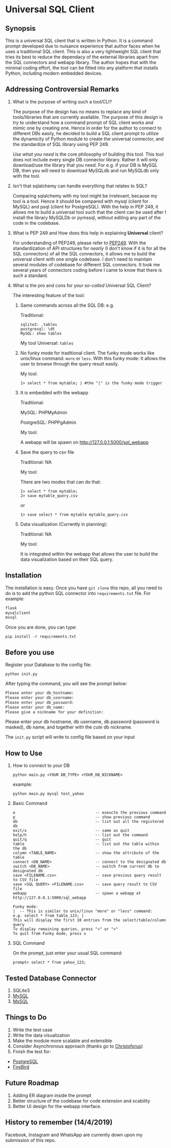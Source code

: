 # Universal SQL Client

## Synopsis

This is a universal SQL client that is written in Python. It is a command prompt developed due to nuisance experience that author faces when he uses a traditional SQL client. This is also a very lightweight SQL client that tries its best to reduce the dependacy of the external libraries apart from the SQL connectors and webapp library. The author hopes that with the minimal coding effort, the tool can be fitted into any platform that installs Python, including modern embedded devices.

## Addressing Controversial Remarks

1. What is the purpose of writing such a tool/CLI?

    The purpose of the design has no means to replace any kind of tools/libraries that are currently available. The purpose of this design is try to understand how a command prompt of SQL client works and mimic one by creating one. Hence in order for the author to connect to different DBs easily, he decided to build a SQL client prompt to utilize the dynamicity of Python module to create the universal connector, and the standardize of SQL library using PEP 249.

    *Use what you need* is the core philosophy of building this tool. This tool does not include every single DB connector library. Rather it will only download/use the library that you need. For e.g. if your DB is MySQL DB, then you will need to download MySQLdb and run MySQLdb only with the tool.

2. Isn't that sqlalchemy can handle everything that relates to SQL?

    Comparing sqlalchemy with my tool might be irrelevant, because my tool is a tool. Hence it should be compared with mysql (client for MySQL) and psql (client for PostgreSQL). With the help in PEP 249, it allows me to build a universal tool such that the client can be used after I install the library MySQLDb or pymssql, without editing any part of the code in the codebase.

3. What is PEP 249 and How does this help in explaining **Universal** client?

    For understanding of PEP249, please refer to [PEP249](https://www.python.org/dev/peps/pep-0249/). With the standardization of API structures for *nearly* (I don't know if it is for all the SQL connectors) of all the SQL connectors, it allows me to build the universal client with one single codebase. I don't need to maintain several modules of codebase for different SQL connectors. It took me several years of connectors coding before I came to know that there is such a standard.

4. What is the pro and cons for your *so-called* Universal SQL Client?

    The interesting feature of the tool:

    1. Same commands across all the SQL DB:
        e.g.

        Traditional:

        ```unix
        sqlite3: .tables
        postgresql: \dt
        MySQL: show tables
        ```

        My tool
        Universal: ```tables```

    2. No funky mode for traditional client. The funky mode works like unix/linux command: ```more``` or ```less```. With this funky mode: It allows the user to browse through the query result easily.

        My tool:

        ```unix
        1> select * from mytable; | #the "|" is the funky mode trigger
        ```

    3. It is embedded with the webapp

         Traditional:

         MySQL: PHPMyAdmin

         PostgreSQL: PHPPgAdmin

         My tool:

         A webapp will be spawn on http://127.0.0.1:5000/sql_webapp

    4. Save the query to csv file

         Traditional:
         NA

         My tool:

         There are two modes that can do that:

         ```unix
         1> select * from mytable;
         2> save mytable_query.csv
         ```

         or

         ```unix
         1> save select * from mytable mytable_query.csv
         ```

    5. Data visualization (Currently in planning):

        Traditional:
        NA

        My tool:

        It is integrated within the webapp that allows the user
        to build the data visualization based on their SQL query.

## Installation

The installation is easy. Once you have ```git clone``` this repo, all you need to do is to add the python SQL connector into ```requirements.txt``` file. For example:

```txt
flask
mysqlclient
mssql

```

Once you are done, you can type:

```shell
pip install -r requirements.txt
```

## Before you use

Register your Database to the config file:

```unix
python init.py
```

After typing the command, you will see the prompt below:

```txt
Please enter your db_hostname:
Please enter your db_username:
Please enter your db_password:
Please enter your db_name:
Please give a nickname for your definition:

```

Please enter your db hostname, db username, db password (password is masked), db name, and together with the *cute* db nickname.

The ```init.py``` script will write to config file based on your input

## How to Use

1. How to connect to your DB

    ```unix
    python main.py <YOUR DB_TYPE> <YOUR_DB_NICKNAME>
    ```

    example:

    ```unix
    python main.py mysql test_yahoo
    ```

2. Basic Command

    ```unix
    e                                   -- exeucte the previous command
    p                                   -- show previous command
    db                                  -- list out all the registered db
    exit/x                              -- same as quit
    help/h                              -- list out the command
    quit/q                              -- quit
    table                               -- list out the table within the db
    column <TABLE_NAME>                 -- show the attribute of the table
    connect <DB_NAME>                   -- connect to the designated db
    switch <DB_NAME>                    -- switch from current db to designated db
    save <FILENAME.csv>                 -- save previous query result to CSV file
    save <SQL QUERY> <FILENAME.csv>     -- save query result to CSV file
    webapp                              -- spawn a webapp at http://127.0.0.1:5000/sql_webapp

    Funky mode:
    |  -- This is similar to unix/linux "more" or "less" command:
    e.g. select * from table_123; |
    This will display the first 10 entries from the select/table/column query
    To display remaining queries, press "<" or ">"
    To quit from Funky mode, press x
    ```

3. SQL Command

   On the prompt, just enter your usual SQL command:

   ```unix
   prompt> select * from yahoo_123;

   ```

## Tested Database Connector

1. SQLite3
2. [MySQL](https://github.com/PyMySQL/mysqlclient-python)
3. [MsSQL](https://github.com/pymssql/pymssql)

## Things to Do

1. Write the test case
2. Write the data visualization
3. Make the module more scalable and extensible
4. Consider Asynchronous approach (thanks go to [Christoforus](https://www.facebook.com/totoganteng))
5. Finish the test for:

* [PostgreSQL](https://github.com/psycopg/psycopg2)
* [FireBird](https://github.com/FirebirdSQL/fdb)

## Future Roadmap

1. Adding ER diagram inside the prompt
2. Better structure of the codebase for code extension and scability
3. Better UI design for the webapp interface.

## History to remember (14/4/2019)

Facebook, Instagram and WhatsApp are currently down upon my submission of this repo.